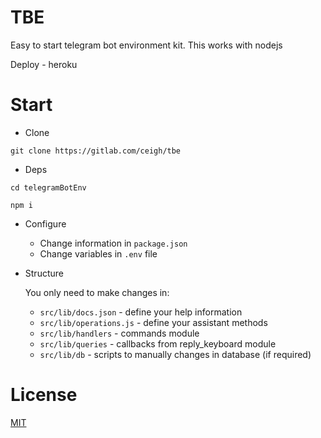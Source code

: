 TBE
===

Easy to start telegram bot environment kit.
This works with nodejs

Deploy - heroku

Start
=====

- Clone 

`git clone https://gitlab.com/ceigh/tbe`

- Deps

`cd telegramBotEnv`

`npm i`

- Configure
    - Change information in `package.json`
    - Change variables in `.env` file

- Structure

    You only need to make changes in:
 
    - `src/lib/docs.json` - define your help information
    - `src/lib/operations.js` - define your assistant methods
    - `src/lib/handlers` - commands module
    - `src/lib/queries` - callbacks from reply_keyboard module
    - `src/lib/db` - scripts to manually changes in database (if required)

License
=======

[MIT](/LICENSE)
